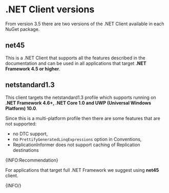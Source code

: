 # .NET Client versions

From version 3.5 there are two versions of the .NET Client available in each NuGet package.

## net45

This is a .NET Client that supports all the features described in the documentation and can be used in all applications that target **.NET Framework 4.5 or higher**.

## netstandard1.3

This client targets the netstandard1.3 profile which supports running on **.NET Framework 4.6+, .NET Core 1.0 and UWP (Universal Windows Platform) 10.0**.

Since this is a multi-platform profile then there are some features that are not supported:

- no DTC support,
- no `PrettifyGeneratedLinqExpressions` option in Conventions,
- ReplicationInformer does not support caching of Replication destinations

{INFO:Recommendation}

For applications that target full .NET Framework we suggest using **net45** client.

{INFO/}